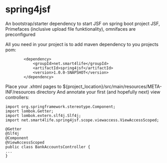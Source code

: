 # spring4jsf
An bootstrap/starter dependency to start JSF on spring boot project
JSF, Primefaces (inclusive upload file funktionality), omnifaces are preconfigured

All you need in your project is to add maven dependency to you projects pom:
```
		<dependency>
			<groupId>net.smart4life</groupId>
			<artifactId>spring4jsf</artifactId>
			<version>1.0.0-SNAPSHOT</version>	
		</dependency>
```
Place your .xhtml pages to ${project_location}/src/main/resources/META-INF/resources directory
And annotate your first (and hopefully next) view controllers:
```
import org.springframework.stereotype.Component;
import lombok.Getter;
import lombok.extern.slf4j.Slf4j;
import net.smart4life.spring4jsf.scope.viewaccess.ViewAccessScoped;

@Getter
@Slf4j
@Component
@ViewAccessScoped
public class BankAccountsController {
...
}
```
